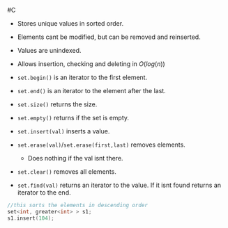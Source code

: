 #C 
- Stores unique values in sorted order.
- Elements cant be modified, but can be removed and reinserted.
- Values are unindexed.
- Allows insertion, checking and deleting in $O(log(n))$

- `set.begin()` is an iterator to the first element.
- `set.end()` is an iterator to the element after the last.
- `set.size()` returns the size.
- `set.empty()` returns if the set is empty.
- `set.insert(val)` inserts a value.
- `set.erase(val)`/`set.erase(first,last)` removes elements. 
	- Does nothing if the val isnt there.
- `set.clear()` removes all elements.
- `set.find(val)` returns an iterator to the value. If it isnt found returns an iterator to the end.
```C++
//this sorts the elements in descending order
set<int, greater<int> > s1;
s1.insert(104);
```